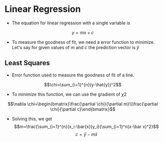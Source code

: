 # Linear Regression

- The equation for linear regression with a single variable is 

$$y=mx+c$$

- To measure the goodness of fit, we need a error function to minimize. Let's say for given values of $m$ and $c$ the prediction vector is $\hat{y}$

## Least Squares

- Error function used to measure the goodness of fit of a line.

$$\chi=\sum_{i=1}^{n}(y-\hat{y})^2$$

- To minimize this function, we can use the gradient of $\chi2$

$$\nabla \chi=\begin{bmatrix}\frac{\partial \chi}{\partial m}\\\frac{\partial \chi}{\partial c}\end{bmatrix}$$

- Solving this, we get
$$m=\frac{\sum_{i=1}^{n}(x_i-\bar{x})y_i}{\sum_{i=1}^n(x-\bar x)^2}$$
$$c=\bar{y}-m\bar{x}$$

